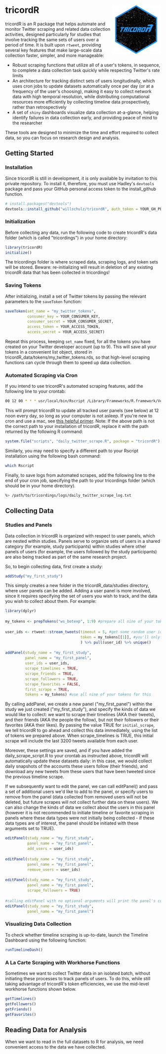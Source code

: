 # tricordR <img src='man/figures/logo.png' align="right" height="160" />

tricordR is an R package that helps automate and monitor Twitter scraping and related data collection activities, designed particularly for studies that involve tracking the same sets of users over a period of time.  It is built upon ```rtweet```, providing several key features that make large-scale data collection faster, simpler, and more manageable:
  
  - Robust scraping functions that utilize all of a user's tokens, in sequence, to complete a data collection task quickly while respecting Twitter's rate limits
  - An architecture for tracking distinct sets of users longitudinally, which uses cron jobs to update datasets automatically once per day (or at a frequency of the user's choosing), making it easy to collect network data with high temporal resolution, while distributing computational resources more efficiently by collecting timeline data prospectively, rather than retrospectively
  - A set of ```shiny``` dashboards visualize data collection at-a-glance, helping identify failures in data collection early, and providing peace of mind to the researcher

These tools are designed to minimize the time and effort required to collect data, so you can focus on research design and analysis.
  
## Getting Started

### Installation

Since tricordR is still in development, it is only available by invitation to this private repository.  To install it, therefore, you must use Hadley's ```devtools``` package and pass your GitHub personal access token to the install_github function.
  
``` r
# install.packages("devtools")
devtools::install_github("willschulz/tricordR", auth_token = YOUR_GH_PERSONAL_ACCESS_TOKEN)
```

### Initialization

Before collecting any data, run the following code to create tricordR's data folder (which is called "tricordings") in your home directory:
  
``` r
library(tricordR)
initialize()
```

The tricordings folder is where scraped data, scraping logs, and token sets will be stored.  Beware: re-initializing will result in deletion of any existing tricordR data that has been collected in tricordings!

### Saving Tokens

After initializing, install a set of Twitter tokens by passing the relevant parameters to the ```saveToken``` function:

``` r
saveToken(set_name = "my_twitter_tokens",
          consumer_key = YOUR_CONSUMER_KEY,
          consumer_secret = YOUR_CONSUMER_SECRET,
          access_token = YOUR_ACCESS_TOKEN,
          access_secret = YOUR_ACCESS_SECRET)
```

Repeat this process, keeping ```set_name``` fixed, for all the tokens you have created on your Twitter developer account (up to 9).  This will save all your tokens in a convenient list object, stored in tricordR_data/tokens/my_twitter_tokens.rds, so that high-level scraping functions can cycle through them to speed up data collection.

### Automated Scraping via Cron

If you intend to use tricordR's automated scraping features, add the following line to your crontab:

``` bash
00 12 00 * * * usr/local/bin/Rscript /Library/Frameworks/R.framework/Versions/4.0/Resources/library/tricordR/scripts/daily_twitter_scrape.R
```

This will prompt tricordR to update all tracked user panels (see below) at 12 noon every day, so long as your computer is not asleep.  If you're new to cron and use a mac, see <a href="https://ole.michelsen.dk/blog/schedule-jobs-with-crontab-on-mac-osx/" target="_blank">this helpful primer</a>.  Note: If the above path is not the correct path to your installation of tricordR, replace it with the path returned by the following R command:

``` r
system.file("scripts", "daily_twitter_scrape.R", package = "tricordR")
```

Similarly, you may need to specify a different path to your Rscript installation using the following bash command:

``` bash
which Rscript
```

Finally, to save logs from automated scrapes, add the following line to the end of your cron job, specifying the path to your tricordings folder (which should be in your home directory).

``` bash
%> /path/to/tricordings/logs/daily_twitter_scrape_log.txt
```

## Collecting Data

### Studies and Panels

Data collection in tricordR is organized with respect to user panels, which are nested within studies.  Panels serve to organize sets of users in a shared category (for example, study participants) within studies where other panels of users (for example, the users followed by the study participants) are also being tracked as part of the same research project.

So, to begin collecting data, first create a study:

``` r
addStudy("my_first_study")
```

This simply creates a new folder in the tricordR_data/studies directory, where user panels can be added.  Adding a user panel is more involved, since it requires specifying the set of users you wish to track, and the data you wish to collect about them.  For example:

``` r
library(dplyr)

my_tokens <- prepTokens("ws_botexp", 1:9) #prepare all nine of your tokens for usage

user_ids <- rtweet::stream_tweets(timeout = 5, #get some random user ids by streaming tweets for 10 seconds
                                  token = my_tokens[[1]], #you'll only need one of your tokens for this
                                  ) %>% pull(user_id) %>% unique()

addPanel(study_name = "my_first_study",
         panel_name = "my_first_panel",
         user_ids = user_ids,
         scrape_timelines = TRUE,
         scrape_friends = TRUE,
         scrape_followers = TRUE,
         scrape_favorites = FALSE,
         first_scrape = TRUE,
         tokens = my_tokens) #use all nine of your tokens for this
```

By calling addPanel, we create a new panel ("my_first_panel") within the study we just created ("my_first_study"), and specify the kinds of data we would like to collect: we want to scrape their timelines (AKA their tweets), and their friends (AKA the people the follow), but not their followers or their favorites (AKA their likes). By passing the value TRUE for ```initial_scrape```, we tell tricordR to go ahead and collect this data immediately, using the list of tokens we prepared above.  When scrape_timelines is TRUE, this initial scrape will include the last 3200 tweets available from each user.

Moreover, these settings are saved, and if you have added the daily_scrape_script.R to your crontab as instructed above, tricordR will automatically update these datasets daily: in this case, we would collect daily snapshots of the accounts these users follow (their friends), and download any new tweets from these users that have been tweeted since the previous timeline scrape.

If we subsequently want to edit the panel, we can call editPanel() and pass a set of additional users we'd like to add to the panel, or specify users to remove from the panel (data collected from removed users will not be deleted, but future scrapes will not collect further data on these users).  We can also change the kinds of data we collect about the users in this panel (however it is not recommended to initiate timeline or favorite scraping in panels where these data types were not initially being collected - if these data types are of interest, the panel should be initiated with these arguments set to TRUE).

``` r
editPanel(study_name = "my_first_study",
          panel_name = "my_first_panel",
          add_users = user_ids)
          
editPanel(study_name = "my_first_study",
          panel_name = "my_first_panel",
          remove_users = user_ids)
          
editPanel(study_name = "my_first_study",
          panel_name = "my_first_panel",
          scrape_followers = TRUE)
          
#calling editPanel with no optional arguments will print the panel's current settings
editPanel(study_name = "my_first_study",
          panel_name = "my_first_panel")
```

### Visualizing Data Collection

To check whether timeline scraping is up-to-date, launch the Timeline Dashboard using the following function:

``` r
runTimelineDash()
```


### A La Carte Scraping with Workhorse Functions

Sometimes we want to collect Twitter data in an isolated batch, without initiating these processes to track panels of users.  To do this, while still taking advantage of tricordR's token efficiencies, we use the mid-level workhorse functions shown below.

``` r
getTimelines()
getFollowers()
getFriends()
getFavorites()
```

## Reading Data for Analysis

When we want to read in the full datasets to R for analysis, we need convenient access to the data we have collected.




